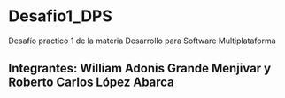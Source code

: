 # Desafio1_DPS
Desafío practico 1 de la materia Desarrollo para Software Multiplataforma
## Integrantes: William Adonis Grande Menjivar y Roberto Carlos López Abarca
